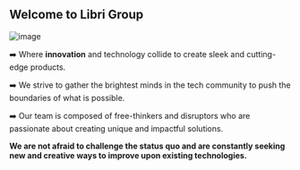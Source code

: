 ## Welcome to Libri Group 

![image](https://user-images.githubusercontent.com/70757499/219373310-844ab9c0-db9b-4046-bfc0-491af6026f2d.png)

➡️ Where **innovation** and technology collide to create sleek and cutting-edge products. 

➡️ We strive to gather the brightest minds in the tech community to push the boundaries of what is possible.

➡️ Our team is composed of free-thinkers and disruptors who are passionate about creating 
unique and impactful solutions. 

**We are not afraid to challenge the status quo and are constantly seeking new and creative ways to improve upon existing technologies.**
